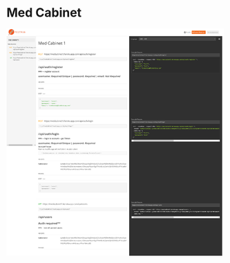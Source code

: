 # Med Cabinet

![](/imgs/screencapture-documenter-getpostman-view-10309872-SzKZsFwm-2020-02-29-12_30_11.png)
